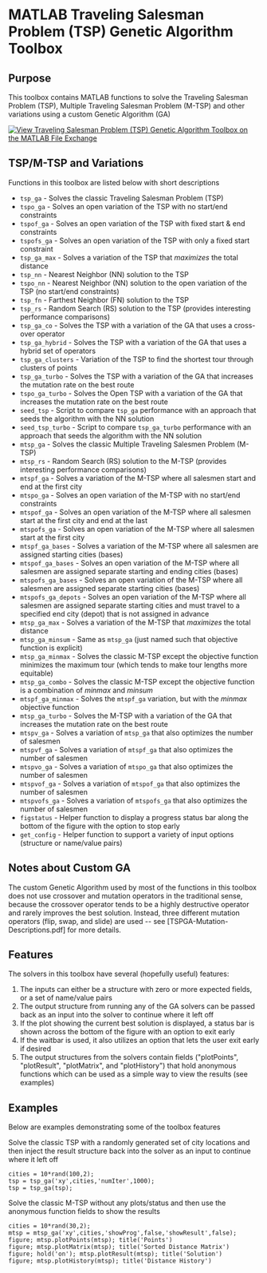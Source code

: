 # MATLAB Traveling Salesman Problem (TSP) Genetic Algorithm Toolbox

## Purpose
This toolbox contains MATLAB functions to solve the Traveling Salesman Problem (TSP), Multiple Traveling Salesman Problem (M-TSP) and other variations using a custom Genetic Algorithm (GA)

[![View Traveling Salesman Problem (TSP) Genetic Algorithm Toolbox on the MATLAB File Exchange](https://www.mathworks.com/matlabcentral/images/matlab-file-exchange.svg)](https://www.mathworks.com/matlabcentral/fileexchange/75525-traveling-salesman-problem-tsp-genetic-algorithm-toolbox)

## TSP/M-TSP and Variations
Functions in this toolbox are listed below with short descriptions

* `tsp_ga` - Solves the classic Traveling Salesman Problem (TSP)
* `tspo_ga` - Solves an open variation of the TSP with no start/end constraints
* `tspof_ga` - Solves an open variation of the TSP with fixed start & end constraints
* `tspofs_ga` - Solves an open variation of the TSP with only a fixed start constraint
* `tsp_ga_max` - Solves a variation of the TSP that *maximizes* the total distance
* `tsp_nn` - Nearest Neighbor (NN) solution to the TSP
* `tspo_nn` - Nearest Neighbor (NN) solution to the open variation of the TSP (no start/end constraints)
* `tsp_fn` - Farthest Neighbor (FN) solution to the TSP
* `tsp_rs` - Random Search (RS) solution to the TSP (provides interesting performance comparisons)
* `tsp_ga_co` - Solves the TSP with a variation of the GA that uses a cross-over operator
* `tsp_ga_hybrid` - Solves the TSP with a variation of the GA that uses a hybrid set of operators
* `tsp_ga_clusters` - Variation of the TSP to find the shortest tour through clusters of points
* `tsp_ga_turbo` - Solves the TSP with a variation of the GA that increases the mutation rate on the best route
* `tspo_ga_turbo` - Solves the Open TSP with a variation of the GA that increases the mutation rate on the best route
* `seed_tsp` - Script to compare `tsp_ga` performance with an approach that seeds the algorithm with the NN solution
* `seed_tsp_turbo` - Script to compare `tsp_ga_turbo` performance with an approach that seeds the algorithm with the NN solution
* `mtsp_ga` - Solves the classic Multiple Traveling Salesmen Problem (M-TSP)
* `mtsp_rs` - Random Search (RS) solution to the M-TSP (provides interesting performance comparisons)
* `mtspf_ga` - Solves a variation of the M-TSP where all salesmen start and end at the first city
* `mtspo_ga` - Solves an open variation of the M-TSP with no start/end constraints
* `mtspof_ga` - Solves an open variation of the M-TSP where all salesmen start at the first city and end at the last
* `mtspofs_ga` - Solves an open variation of the M-TSP where all salesmen start at the first city
* `mtspf_ga_bases` - Solves a variation of the M-TSP where all salesmen are assigned starting cities (bases)
* `mtspof_ga_bases` - Solves an open variation of the M-TSP where all salesmen are assigned separate starting and ending cities (bases)
* `mtspofs_ga_bases` - Solves an open variation of the M-TSP where all salesmen are assigned separate starting cities (bases)
* `mtspofs_ga_depots` - Solves an open variation of the M-TSP where all salesmen are assigned separate starting cities and must travel to a specified end city (depot) that is not assigned in advance
* `mtsp_ga_max` - Solves a variation of the M-TSP that *maximizes* the total distance
* `mtsp_ga_minsum` - Same as `mtsp_ga` (just named such that objective function is explicit)
* `mtsp_ga_minmax` - Solves the classic M-TSP except the objective function minimizes the maximum tour (which tends to make tour lengths more equitable)
* `mtsp_ga_combo` - Solves the classic M-TSP except the objective function is a combination of *minmax* and *minsum*
* `mtspf_ga_minmax` - Solves the `mtspf_ga` variation, but with the *minmax* objective function
* `mtsp_ga_turbo` - Solves the M-TSP with a variation of the GA that increases the mutation rate on the best route
* `mtspv_ga` - Solves a variation of `mtsp_ga` that also optimizes the number of salesmen
* `mtspvf_ga` - Solves a variation of `mtspf_ga` that also optimizes the number of salesmen
* `mtspvo_ga` - Solves a variation of `mtspo_ga` that also optimizes the number of salesmen
* `mtspvof_ga` - Solves a variation of `mtspof_ga` that also optimizes the number of salesmen
* `mtspvofs_ga` - Solves a variation of `mtspofs_ga` that also optimizes the number of salesmen
* `figstatus` - Helper function to display a progress status bar along the bottom of the figure with the option to stop early
* `get_config` - Helper function to support a variety of input options (structure or name/value pairs)

## Notes about Custom GA
The custom Genetic Algorithm used by most of the functions in this toolbox does not use crossover and mutation operators in the traditional sense, because the crossover operator tends to be a highly destructive operator and rarely improves the best solution. Instead, three different mutation operators (flip, swap, and slide) are used -- see [TSPGA-Mutation-Descriptions.pdf] for more details.

## Features
The solvers in this toolbox have several (hopefully useful) features:

1. The inputs can either be a structure with zero or more expected fields, or a set of name/value pairs
2. The output structure from running any of the GA solvers can be passed back as an input into the solver to continue where it left off
3. If the plot showing the current best solution is displayed, a status bar is shown across the bottom of the figure with an option to exit early
4. If the waitbar is used, it also utilizes an option that lets the user exit early if desired
5. The output structures from the solvers contain fields ("plotPoints", "plotResult", "plotMatrix", and "plotHistory") that hold anonymous functions which can be used as a simple way to view the results (see examples)

## Examples
Below are examples demonstrating some of the toolbox features

Solve the classic TSP with a randomly generated set of city locations and then inject the result structure back into the solver as an input to continue where it left off

	cities = 10*rand(100,2);
    tsp = tsp_ga('xy',cities,'numIter',1000);
	tsp = tsp_ga(tsp);

Solve the classic M-TSP without any plots/status and then use the anonymous function fields to show the results

	cities = 10*rand(30,2);
    mtsp = mtsp_ga('xy',cities,'showProg',false,'showResult',false);
	figure; mtsp.plotPoints(mtsp); title('Points')
	figure; mtsp.plotMatrix(mtsp); title('Sorted Distance Matrix')
	figure; hold('on'); mtsp.plotResult(mtsp); title('Solution')
	figure; mtsp.plotHistory(mtsp); title('Distance History')

